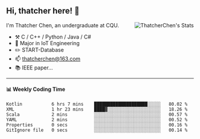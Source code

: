 ## Hi, thatcher here! :wave:

<img align="right" src="https://github-readme-stats.vercel.app/api?username=thatcherchen&title_color=333&text_color=777" alt="ThatcherChen's Stats" >

I'm Thatcher Chen, an undergraduate at CQU.

- :hammer_and_pick:  C / C++ / Python / Java / C# 
- :seedling:  Major in IoT Engineering
- :pencil2: START-Database
- :mailbox: thatcherchen@163.com
- :books: IEEE paper...

---

#### :bar_chart: Weekly Coding Time

<!--START_SECTION:waka-->

```text
Kotlin           6 hrs 7 mins    ████████████████████░░░░░   80.02 %
XML              1 hr 23 mins    ████▓░░░░░░░░░░░░░░░░░░░░   18.26 %
Scala            2 mins          ░░░░░░░░░░░░░░░░░░░░░░░░░   00.57 %
YAML             2 mins          ░░░░░░░░░░░░░░░░░░░░░░░░░   00.52 %
Properties       0 secs          ░░░░░░░░░░░░░░░░░░░░░░░░░   00.16 %
GitIgnore file   0 secs          ░░░░░░░░░░░░░░░░░░░░░░░░░   00.14 %
```

<!--END_SECTION:waka-->
